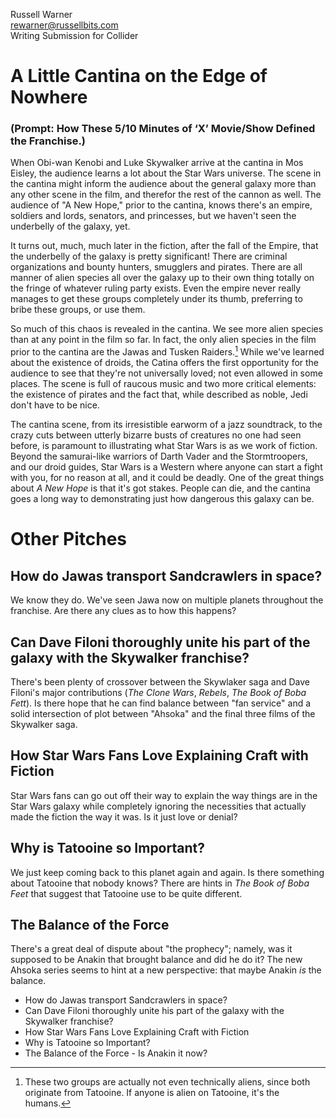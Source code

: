 Russell Warner  
rewarner@russellbits.com  
Writing Submission for Collider

# A Little Cantina on the Edge of Nowhere
### (Prompt: How These 5/10 Minutes of ‘X’ Movie/Show Defined the Franchise.)

When Obi-wan Kenobi and Luke Skywalker arrive at the cantina in Mos Eisley, the audience learns a lot about the Star Wars universe. The scene in the cantina might inform the audience about the general galaxy more than any other scene in the film, and therefor the rest of the cannon as well.  The audience of "A New Hope," prior to the cantina, knows there's an empire, soldiers and lords, senators, and princesses, but we haven't seen the underbelly of the galaxy, yet.

It turns out, much, much later in the fiction, after the fall of the Empire, that the underbelly of the galaxy is pretty significant! There are criminal organizations and bounty hunters, smugglers and pirates. There are all manner of alien species all over the galaxy up to their own thing totally on the fringe of whatever ruling party exists. Even the empire never really manages to get these groups completely under its thumb, preferring to bribe these groups, or use them.

So much of this chaos is revealed in the cantina. We see more alien species than at any point in the film so far. In fact, the only alien species in the film prior to the cantina are the Jawas and Tusken Raiders.[^1] While we've learned about the existence of droids, the Catina offers the first opportunity for the audience to see that they're not universally loved; not even allowed in some places. The scene is full of raucous music and two more critical elements: the existence of pirates and the fact that, while described as noble, Jedi don't have to be nice.

The cantina scene, from its irresistible earworm of a jazz soundtrack, to the crazy cuts between utterly bizarre busts of creatures no one had seen before, is paramount to illustrating what Star Wars is as we work of fiction. Beyond the samurai-like warriors of Darth Vader and the Stormtroopers, and our droid guides, Star Wars is a Western where anyone can start a fight with you, for no reason at all, and it could be deadly. One of the great things about *A New Hope* is that it's got stakes. People can die, and the cantina goes a long way to demonstrating just how dangerous this galaxy can be.

[^1]: These two groups are actually not even technically aliens, since both originate from Tatooine. If anyone is alien on Tatooine, it's the humans.



# Other Pitches

## How do Jawas transport Sandcrawlers in space?
We know they do. We've seen Jawa now on multiple planets throughout the franchise. Are there any clues as to how this happens?
## Can Dave Filoni thoroughly unite his part of the galaxy with the Skywalker franchise?
There's been plenty of crossover between the Skywlaker saga and Dave Filoni's major contributions (*The Clone Wars*, *Rebels*, *The Book of Boba Fett*). Is there hope that he can find balance between "fan service" and a solid intersection of plot between "Ahsoka" and the final three films of the Skywalker saga.
## How Star Wars Fans Love Explaining Craft with Fiction
Star Wars fans can go out off their way to explain the way things are in the Star Wars galaxy while completely ignoring the necessities that actually made the fiction the way it was. Is it just love or denial?
## Why is Tatooine so Important?
We just keep coming back to this planet again and again. Is there something about Tatooine that nobody knows? There are hints in *The Book of Boba Feet* that suggest that Tatooine use to be quite different.
## The Balance of the Force
There's a great deal of dispute about "the prophecy"; namely, was it supposed to be Anakin that brought balance and did he do it? The new Ahsoka series seems to hint at a new perspective: that maybe Anakin *is* the balance.

+ How do Jawas transport Sandcrawlers in space?
+ Can Dave Filoni thoroughly unite his part of the galaxy with the Skywalker franchise?
+ How Star Wars Fans Love Explaining Craft with Fiction
+ Why is Tatooine so Important?
+ The Balance of the Force - Is Anakin it now?